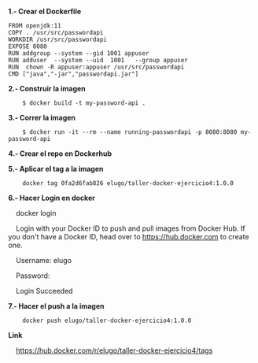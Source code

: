**1.- Crear el Dockerfile**

```plaintext
FROM openjdk:11
COPY . /usr/src/passwordapi
WORKDIR /usr/src/passwordapi
EXPOSE 8080
RUN addgroup --system --gid 1001 appuser
RUN adduser  --system --uid  1001   --group appuser
RUN  chown -R appuser:appuser /usr/src/passwordapi
CMD ["java","-jar","passwordapi.jar"]
```

**2.- Construir la imagen**

```plaintext
    $ docker build -t my-password-api .
```

**3.- Correr la imagen**

```plaintext
    $ docker run -it --rm --name running-passwordapi -p 8080:8080 my-password-api
```

**4.- Crear el repo en Dockerhub**

**5.- Aplicar el tag a la imagen**

```plaintext
    docker tag 0fa2d6fab826 elugo/taller-docker-ejercicio4:1.0.0
```

**6.- Hacer Login en docker**

    docker login

    Login with your Docker ID to push and pull images from Docker Hub. If you don't have a Docker ID, head over to https://hub.docker.com to create one.

    Username: elugo

    Password:

    Login Succeeded

  
**7.- Hacer el push a la imagen**

```plaintext
    docker push elugo/taller-docker-ejercicio4:1.0.0
```

**Link**

    https://hub.docker.com/r/elugo/taller-docker-ejercicio4/tags
